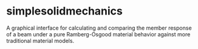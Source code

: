 # simplesolidmechanics
A graphical interface for calculating and comparing the member response of a beam under a pure Ramberg-Osgood material behavior against more traditional material models.
